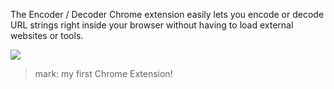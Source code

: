 The Encoder / Decoder Chrome extension easily lets you encode or decode URL strings right inside your browser without having to load external websites or tools.

![](https://raw.github.com/activeliang/url-encode-decode-chrome-extension/master/screenshot.png)

> mark: my first Chrome Extension!
